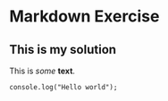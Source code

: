 # Markdown Exercise

## This is my solution

This is *some* **text**.

```javscript
console.log("Hello world");
```

